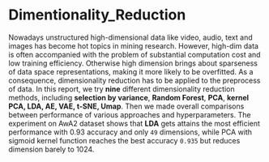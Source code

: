 # Dimentionality_Reduction
Nowadays unstructured high-dimensional data like video, audio, text and images has become hot topics in mining research. However, high-dim data is often accompanied with the problem of substantial computation cost and low training efficiency. Otherwise high dimension brings about sparseness  of data space representations, making it more likely to be overfitted. As a consequence, dimensionality reduction has to be applied to the preprocess of data. In this report, we try **nine** different dimensionality reduction methods, including **selection by variance**, **Random Forest**, **PCA**, **kernel PCA, LDA, AE, VAE, t-SNE, Umap**. Then we made overall comparisons between performance of various approaches and hyperparameters. The experiment on AwA2 dataset shows that **LDA** gets attains the most efficient performance with 0.93 accuracy and only `49` dimensions, while PCA with sigmoid kernel function reaches the best accuracy `0.935` but reduces dimension barely to 1024.
